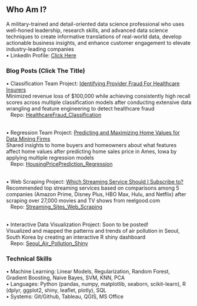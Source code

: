 ## Who Am I?
A military-trained and detail-oriented data science professional who uses well-honed leadership, research skills, and advanced data science techniques to create informative translations of real-world data, develop actionable business insights, and enhance customer engagement to elevate industry-leading companies<br>
• LinkedIn Profile: <a href=https://www.linkedin.com/in/ryanhpark>Click Here</a>
### Blog Posts (Click The Title)
• Classification Team Project: <a href=https://nycdatascience.com/blog/student-works/capstone/identifying-provider-fraud-for-healthcare-insurers/>Identifying Provider Fraud For Healthcare Insurers</a><br>
Minimized revenue loss of $100,000 while achieving consistently high recall scores across multiple classification models after conducting extensive data wrangling and feature engineering to detect healthcare fraud<br>
&nbsp;&nbsp;&nbsp;Repo: <a href=https://github.com/ryanhpark/HealthcareFraud_Classification>HealthcareFraud_Classification</a><br><br>

• Regression Team Project: <a href=https://nycdatascience.com/blog/student-works/machine-learning/predicting-and-maximizing-home-values-for-data-mining-firms/>Predicting and Maximizing Home Values for Data Mining Firms</a><br>
Shared insights to home buyers and homeowners about what features affect home values after predicting home sales price in Ames, Iowa by applying multiple regression models<br>
&nbsp;&nbsp;&nbsp;Repo: <a href=https://github.com/ryanhpark/HousingPricePrediction_Regression>HousingPricePrediction_Regression</a><br><br>

• Web Scraping Project: <a href=https://nycdatascience.com/blog/student-works/which-streaming-service-should-i-subscribe-to/>Which Streaming Service Should I Subscribe to?</a><br>
Recommended top streaming services based on comparisons among 5 companies (Amazon Prime, Disney Plus, HBO Max, Hulu, and Netflix) after scraping over 27,000 movies and TV shows from reelgood.com<br>
&nbsp;&nbsp;&nbsp;Repo: <a href=https://github.com/ryanhpark/Streaming_Sites_Web_Scraping>Streaming_Sites_Web_Scraping</a><br><br>

• Interactive Data Visualization Project: Soon to be posted!<br>
Visualized and mapped the patterns and trends of air pollution in Seoul, South Korea by creating an interactive R shiny dashboard<br>
&nbsp;&nbsp;&nbsp;Repo: <a href=https://github.com/ryanhpark/Seoul_Air_Pollution_Shiny>Seoul_Air_Pollution_Shiny</a><br>



### Technical Skills
• Machine Learning: Linear Models, Regularization, Random Forest, Gradient Boosting, Naive Bayes, SVM, KNN, PCA<br>
• Languages: Python (pandas, numpy, matplotlib, seaborn, scikit-learn), R (dplyr, ggplot2, shiny, leaflet, plotly), SQL<br>
• Systems: Git/Github, Tableau, QGIS, MS Office<br>
